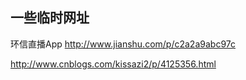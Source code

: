 ## 一些临时网址

环信直播App http://www.jianshu.com/p/c2a2a9abc97c

http://www.cnblogs.com/kissazi2/p/4125356.html

